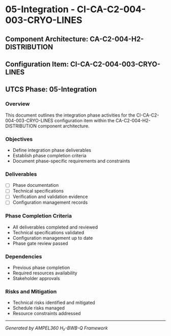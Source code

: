 # 05-Integration - CI-CA-C2-004-003-CRYO-LINES

## Component Architecture: CA-C2-004-H2-DISTRIBUTION
## Configuration Item: CI-CA-C2-004-003-CRYO-LINES
## UTCS Phase: 05-Integration

### Overview
This document outlines the integration phase activities for the CI-CA-C2-004-003-CRYO-LINES configuration item within the CA-C2-004-H2-DISTRIBUTION component architecture.

### Objectives
- Define integration phase deliverables
- Establish phase completion criteria
- Document phase-specific requirements and constraints

### Deliverables
- [ ] Phase documentation
- [ ] Technical specifications
- [ ] Verification and validation evidence
- [ ] Configuration management records

### Phase Completion Criteria
- All deliverables completed and reviewed
- Technical specifications validated
- Configuration management up to date
- Phase gate review passed

### Dependencies
- Previous phase completion
- Required resources availability
- Stakeholder approvals

### Risks and Mitigation
- Technical risks identified and mitigated
- Schedule risks managed
- Resource constraints addressed

---
*Generated by AMPEL360 H₂-BWB-Q Framework*
